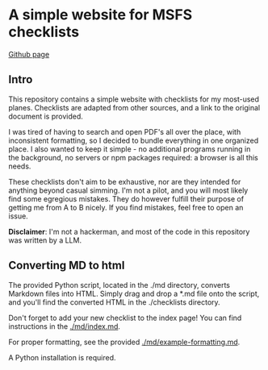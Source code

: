 # A simple website for MSFS checklists

[Github page](https://paru-de.github.io/msfs-chkl/)

## Intro

This repository contains a simple website with checklists for my most-used planes. Checklists are adapted from other sources, and a link to the original document is provided.

I was tired of having to search and open PDF's all over the place, with inconsistent formatting, so I decided to bundle everything in one organized place. I also wanted to keep it simple - no additional programs running in the background, no servers or npm packages required: a browser is all this needs.

These checklists don't aim to be exhaustive, nor are they intended for anything beyond casual simming. I'm not a pilot, and you will most likely find some egregious mistakes. They do however fulfill their purpose of getting me from A to B nicely. If you find mistakes, feel free to open an issue.

**Disclaimer**: I'm not a hackerman, and most of the code in this repository was written by a LLM.

## Converting MD to html

The provided Python script, located in the ./md directory, converts Markdown files into HTML. Simply drag and drop a \*.md file onto the script, and you'll find the converted HTML in the ./checklists directory.

Don't forget to add your new checklist to the index page! You can find instructions in the [./md/index.md](https://github.com/paru-de/msfs-chkl/blob/main/md/index.md?plain=1).

For proper formatting, see the provided [./md/example-formatting.md](https://github.com/paru-de/msfs-chkl/blob/main/md/example-formatting.md?plain=1).

A Python installation is required.
